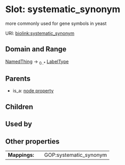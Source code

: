 
# Slot: systematic_synonym


more commonly used for gene symbols in yeast

URI: [biolink:systematic_synonym](https://w3id.org/biolink/vocab/systematic_synonym)


## Domain and Range

[NamedThing](NamedThing.md) ->  <sub>0..*</sub> [LabelType](types/LabelType.md)

## Parents

 *  is_a: [node property](node_property.md)

## Children


## Used by


## Other properties

|  |  |  |
| --- | --- | --- |
| **Mappings:** | | GOP:systematic_synonym |

